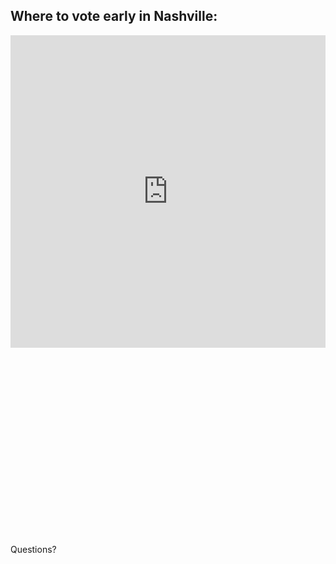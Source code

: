 
## Where to vote early in Nashville: 

<div class="sqs-block code-block sqs-block-code" data-block-type="23" id="block-yui_3_10_1_1_1400852221439_13171"><div class="sqs-block-content"><iframe width='100%' height='500px' frameBorder='0' src='http://a.tiles.mapbox.com/v3/cgoranson.iadfb7eb/attribution,zoompan,zoomwheel,share.html'></iframe></div></div><div class="sqs-block html-block sqs-block-html" data-block-type="2" id="block-yui_3_17_2_1_1405211578765_20562"></div>

<div id='map' style='width: 400px; height: 300px;'></div>
<script>
mapboxgl.accessToken = 'pk.eyJ1IjoiY2dvcmFuc29uIiwiYSI6IkNJM1JQYkkifQ.yI-brVAu--FgYPYi50ua0g';
var map = new mapboxgl.Map({
container: 'map',
style: 'mapbox://styles/mapbox/streets-v10'
});
</script>

Questions?
